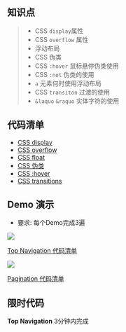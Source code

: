 ## 知识点

> * CSS `display`属性
> * CSS `overflow` 属性
> * 浮动布局
> * CSS 伪类
> * CSS `:hover` 鼠标悬停伪类使用
> * CSS `:not` 伪类的使用
> * `a` 元素何时使用浮动布局
> * CSS `transiton` 过渡的使用
> * `&laquo` `&raquo` 实体字符的使用

## 代码清单
* [CSS display](https://developer.mozilla.org/zh-CN/docs/Web/CSS/display)
* [CSS overflow](https://developer.mozilla.org/zh-CN/docs/Web/CSS/overflow)
* [CSS float](https://developer.mozilla.org/zh-CN/docs/CSS/float)
* [CSS 伪类](https://developer.mozilla.org/zh-CN/docs/Web/CSS/Pseudo-classes)
* [CSS :hover](https://developer.mozilla.org/zh-CN/docs/Web/CSS/:hover)
* [CSS transitions](https://developer.mozilla.org/zh-CN/docs/Web/CSS/CSS_Transitions/Using_CSS_transitions)


## Demo 演示
* 要求: 每个Demo完成3遍

![](../images/top-navigation.gif)

[Top Navigation 代码清单](/HowTo/Top_Navigation/README.md)



![](../images/pagination.gif)

[Pagination 代码清单](/HowTo/Pagination/README.md)


## 限时代码
**Top Navigation** 3分钟内完成

